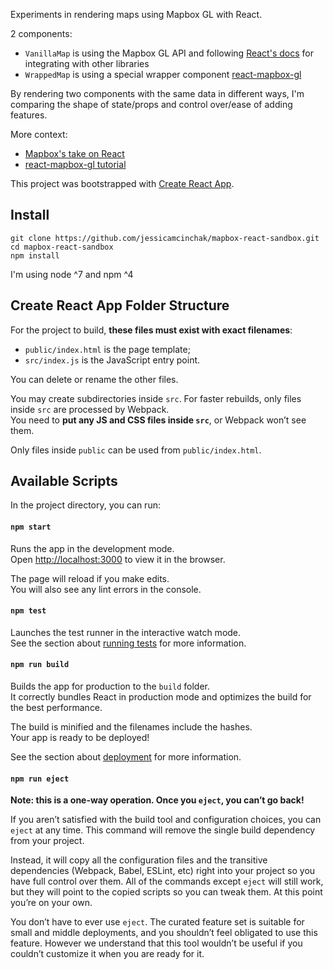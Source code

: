 Experiments in rendering maps using Mapbox GL with React.

2 components:
- `VanillaMap` is using the Mapbox GL API and following [React's docs](https://facebook.github.io/react/docs/react-component.html) for integrating with other libraries
- `WrappedMap` is using a special wrapper component [react-mapbox-gl](https://github.com/alex3165/react-mapbox-gl)

By rendering two components with the same data in different ways, I'm comparing the shape of state/props and control over/ease of adding features.

More context:
- [Mapbox's take on React](https://www.mapbox.com/blog/mapbox-gl-js-reactive/)
- [react-mapbox-gl tutorial](https://medium.com/@alex_picprod/an-efficient-webgl-map-with-mapbox-gl-js-and-react-mapbox-gl-4ac7f3d41570#.c8yca7pfq)

This project was bootstrapped with [Create React App](https://github.com/facebookincubator/create-react-app).

## Install
```
git clone https://github.com/jessicamcinchak/mapbox-react-sandbox.git
cd mapbox-react-sandbox
npm install
```
I'm using node ^7 and npm ^4

## Create React App Folder Structure

For the project to build, **these files must exist with exact filenames**:

* `public/index.html` is the page template;
* `src/index.js` is the JavaScript entry point.

You can delete or rename the other files.

You may create subdirectories inside `src`. For faster rebuilds, only files inside `src` are processed by Webpack.<br>
You need to **put any JS and CSS files inside `src`**, or Webpack won’t see them.

Only files inside `public` can be used from `public/index.html`.<br>

## Available Scripts

In the project directory, you can run:

#### `npm start`

Runs the app in the development mode.<br>
Open [http://localhost:3000](http://localhost:3000) to view it in the browser.

The page will reload if you make edits.<br>
You will also see any lint errors in the console.

#### `npm test`

Launches the test runner in the interactive watch mode.<br>
See the section about [running tests](#running-tests) for more information.

#### `npm run build`

Builds the app for production to the `build` folder.<br>
It correctly bundles React in production mode and optimizes the build for the best performance.

The build is minified and the filenames include the hashes.<br>
Your app is ready to be deployed!

See the section about [deployment](#deployment) for more information.

#### `npm run eject`

**Note: this is a one-way operation. Once you `eject`, you can’t go back!**

If you aren’t satisfied with the build tool and configuration choices, you can `eject` at any time. This command will remove the single build dependency from your project.

Instead, it will copy all the configuration files and the transitive dependencies (Webpack, Babel, ESLint, etc) right into your project so you have full control over them. All of the commands except `eject` will still work, but they will point to the copied scripts so you can tweak them. At this point you’re on your own.

You don’t have to ever use `eject`. The curated feature set is suitable for small and middle deployments, and you shouldn’t feel obligated to use this feature. However we understand that this tool wouldn’t be useful if you couldn’t customize it when you are ready for it.

